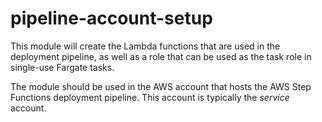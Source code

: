 # pipeline-account-setup
This module will create the Lambda functions that are used in the deployment pipeline, as well as a role that can be used as the task role in single-use Fargate tasks.

The module should be used in the AWS account that hosts the AWS Step Functions deployment pipeline. This account is typically the _service_ account.
